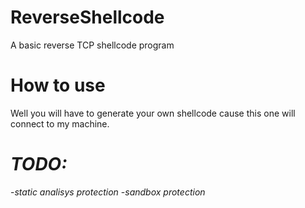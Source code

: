 # ReverseShellcode
A basic reverse TCP shellcode program


# How to use
Well you will have to generate your own shellcode cause this one will connect to my machine.


# *TODO:*
-*static analisys protection*
-*sandbox protection*


